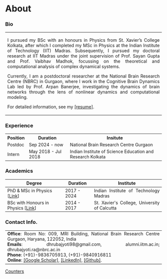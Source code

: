# About

### Bio

<style>
@media screen and (max-width: 1220px) {
  td.example1 {
    display: none;
  }
}
</style>

<table>
<tr>
<td class="example1"><img src="img/dp1.jpeg" width="1650"></td>
<td>
<p align="justify">I pursued my BSc with an honours in Physics from St. Xavier’s College Kolkata, after which I completed my MSc in Physics at the Indian Institute of Technology (IIT) Madras. Subsequently, I pursued my doctoral research at IIT Madras under the joint supervision of Prof. Sayan Gupta and Prof. Vaibhav Madhok, focussing on the theoretical and computational analysis of complex dynamical systems.</p>
<p align="justify">Currently, I am a postdoctoral researcher at the National Brain Research Centre (NBRC) in Gurgaon, where I work in the Cognitive Brain Dynamics Lab led by Prof. Arpan Banerjee, investigating the dynamics of brain networks through the lens of nonlinear dynamics and computational modeling.</p>
<p align="justify">For detailed information, see my <a href="https://drive.google.com/file/d/1pDmqyZtTw7QiOCLzVDtpZioT9_SFtdWR/view">[resume]</a>.</p>
</td>
</tr>
</table>


### Experience

<table>
<tr>
<th>Position</th>
<th>Duration</th>
<th>Insitute</th>
</tr>

<tr>
<td>Postdoc</td>
<td>Sep 2024 - now</td>
<td>National Brain Research Centre Gurgaon</td>
</tr>

<tr>
<td>Intern</td>
<td>May 2018 - Jul 2018</td>
<td>Indian Institute of Science Education and Research Kolkata</td>
</tr>
</table>

<!-- <table>
<tr>
<th>Position</th>
<th>Duration</th>
<th>Insitute</th>
</tr>

<tr>
<td>Assistant Professor</td>
<td>Feb 2026 - now</td>
<td>Indian Institute of Informationa Technology Kalyani</td>
</tr>


<tr>
<td>Postdoc</td>
<td>Sep 2024 - Jan 2026</td>
<td>National Brain Research Centre Gurgaon</td>
</tr>

<tr>
<td>Intern</td>
<td>May 2018 - Jul 2018</td>
<td>Indian Institute of Science Education and Research Kolkata</td>
</tr>
</table> -->

### Academics

| Degree | Duration | Institute |
| ---------| ---------| ----------|
| PhD & MSc in Physics [[Link](PhD.md)] | 2017 - 2024 |  <div align="justify">Indian Institute of Technology Madras</div>  |
| BSc with Honours in Physics [[Link](https://drive.google.com/file/d/1kzH1EiCFbbcnvpbOTWJMMhiCC53tkvDD/view?usp=sharing)] | 2014 - 2017 | <div align="justify">St. Xavier's College, University of Calcutta</div> |



### Contact Info.

<table>
<tr>
<td align="justify">
<b>Office</b>: Room No: 009, MRI Building, National Brain Research Centre Gurgaon, Haryana, 122052, India</div><br>
<b>Emails</b>: dhrubajyoti98@gmail.com, alumni.iitm.ac.in; dhrubajyoti.ra@nbrc.ac.in<br>
<b>Phone</b>: (+91)-9836705913, (+91)-9840916811<br>
<b>Online</b>: <a href="https://scholar.google.co.in/citations?user=2OR7h7kAAAAJ&hl=en">[Google Scholar]</a>, <a href="https://www.linkedin.com/in/dhrubajyoti-biswas/">[LinkedIn]</a>, <a href="https://github.com/dhrubajyoti98">[Github]</a>.
</td>
</tr>
</table>

<a href='http://www.freevisitorcounters.com'>Counters</a> <script type='text/javascript' src='https://www.freevisitorcounters.com/auth.php?id=680af89e8ef0a198b632540cf4cd5206ae2b21b5'></script>
<script type="text/javascript" src="https://freevisitorcounters.com/en/home/counter/1367059/t/5"></script>
